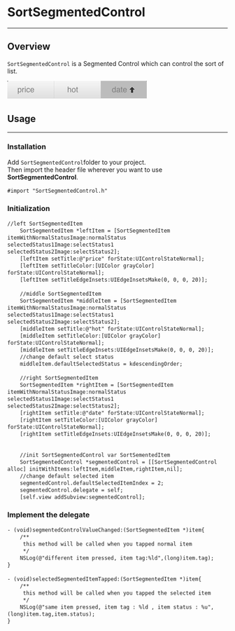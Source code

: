 # SortSegmentedControl
---
## Overview

`SortSegmentedControl` is a Segmented Control which can control the sort of list.


![SortSegmentedControl](./segment_image.png)

## Usage
---

### Installation
Add `SortSegmentedControl`folder to your project.  
Then import the header file wherever you want to use **SortSegmentedControl**.  

```
#import "SortSegmentedControl.h"
```

### Initialization
```
//left SortSegmentedItem
	SortSegmentedItem *leftItem = [SortSegmentedItem itemWithNormalStatusImage:normalStatus selectedStatus1Image:selectStatus1 selectedStatus2Image:selectStatus2];
    [leftItem setTitle:@"price" forState:UIControlStateNormal];
    [leftItem setTitleColor:[UIColor grayColor] forState:UIControlStateNormal];
    [leftItem setTitleEdgeInsets:UIEdgeInsetsMake(0, 0, 0, 20)];
    
    //middle SortSegmentedItem
    SortSegmentedItem *middleItem = [SortSegmentedItem itemWithNormalStatusImage:normalStatus selectedStatus1Image:selectStatus1 selectedStatus2Image:selectStatus2];
    [middleItem setTitle:@"hot" forState:UIControlStateNormal];
    [middleItem setTitleColor:[UIColor grayColor] forState:UIControlStateNormal];
    [middleItem setTitleEdgeInsets:UIEdgeInsetsMake(0, 0, 0, 20)];
    //change default select status
    middleItem.defaultSelectedStatus = kdescendingOrder;
    
    //right SortSegmentedItem
    SortSegmentedItem *rightItem = [SortSegmentedItem itemWithNormalStatusImage:normalStatus selectedStatus1Image:selectStatus1 selectedStatus2Image:selectStatus2];
    [rightItem setTitle:@"date" forState:UIControlStateNormal];
    [rightItem setTitleColor:[UIColor grayColor] forState:UIControlStateNormal];
    [rightItem setTitleEdgeInsets:UIEdgeInsetsMake(0, 0, 0, 20)];
    
    
    //init SortSegmentedControl var SortSementedItem
    SortSegmentedControl *segmentedControl = [[SortSegmentedControl alloc] initWithItems:leftItem,middleItem,rightItem,nil];
    //change default selected item
    segmentedControl.defaultSelectedItemIndex = 2;
    segmentedControl.delegate = self;
    [self.view addSubview:segmentedControl];

```
### Implement the delegate

```
- (void)segmentedControlValueChanged:(SortSegmentedItem *)item{
    /**
     this method will be called when you tapped normal item
     */
    NSLog(@"different item pressed, item tag:%ld",(long)item.tag);
}

- (void)selectedSegmentedItemTapped:(SortSegmentedItem *)item{
    /**
     this method will be called when you tapped the selected item
     */
    NSLog(@"same item pressed, item tag : %ld , item status : %u",(long)item.tag,item.status);
}
```
